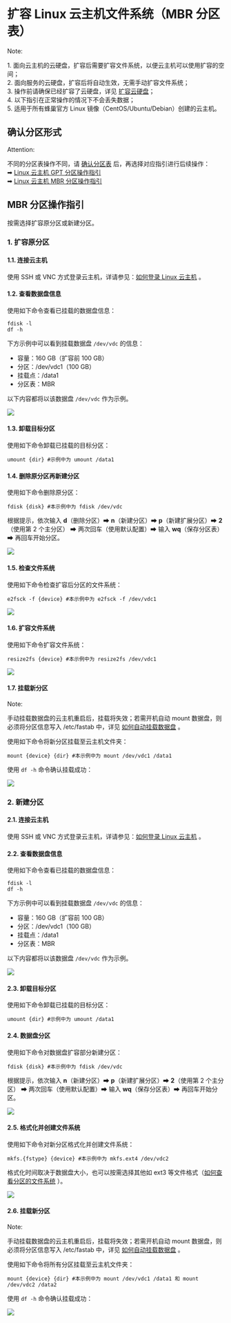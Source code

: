 # 扩容 Linux 云主机文件系统（MBR 分区表）

<span>Note:</span><div class="alertContent">1. 面向云主机的云硬盘，扩容后需要扩容文件系统，以便云主机可以使用扩容的空间；<br>2. 面向服务的云硬盘，扩容后将自动生效，无需手动扩容文件系统；<br>3. 操作前请确保已经扩容了云硬盘，详见 [扩容云硬盘](http://support.c.163.com/md.html#!平台服务/云硬盘/使用指南/扩容云硬盘.md)；<br>4. 以下指引在正常操作的情况下不会丢失数据；<br>5. 适用于所有蜂巢官方 Linux 镜像（CentOS/Ubuntu/Debian）创建的云主机。</div>

## 确认分区形式

<span>Attention:</span><div class="alertContent">不同的分区表操作不同，请 [确认分区表](http://support.c.163.com/md.html#!平台服务/云硬盘/运维指南/Linux云主机/Linux云主机查看数据盘分区信息.md) 后，再选择对应指引进行后续操作：<br>➡ [Linux 云主机 GPT 分区操作指引](http://support.c.163.com/md.html#!平台服务/云硬盘/使用指南/扩容文件系统/扩容Linux云主机文件系统-GPT.md)<br>➡ [Linux 云主机 MBR 分区操作指引](http://support.c.163.com/md.html#!平台服务/云硬盘/使用指南/扩容文件系统/扩容Linux云主机文件系统-MBR.md)</div>

## MBR 分区操作指引

按需选择扩容原分区或新建分区。

### 1. 扩容原分区

#### 1.1. 连接云主机

使用 SSH 或 VNC 方式登录云主机，详请参见：[如何登录 Linux 云主机](http://support.c.163.com/md.html#!容器服务/云主机/使用指南/linux主机登录方法.md) 。

#### 1.2. 查看数据盘信息

使用如下命令查看已挂载的数据盘信息：

	fdisk -l
	df -h

下方示例中可以看到挂载数据盘 `/dev/vdc` 的信息：
* 容量：160 GB（扩容前 100 GB）
* 分区：/dev/vdc1（100 GB）
* 挂载点：/data1
* 分区表：MBR

以下内容都将以该数据盘 `/dev/vdc` 作为示例。

![](../../image/扩容文件系统-linux-确认数据盘信息.png)

#### 1.3. 卸载目标分区

使用如下命令卸载已挂载的目标分区：

	umount {dir} #示例中为 umount /data1

#### 1.4. 删除原分区再新建分区

使用如下命令删除原分区：

	fdisk {disk} #本示例中为 fdisk /dev/vdc

根据提示，依次输入 **d**（删除分区）➡ **n**（新建分区）➡ **p**（新建扩展分区）➡ **2**（使用第 2 个主分区） ➡ 两次回车（使用默认配置）➡ 输入 **wq**（保存分区表）➡ 再回车开始分区。

![](../../image/扩容文件系统-linux-mbr-删除分区再新建.png)

#### 1.5. 检查文件系统

使用如下命令检查扩容后分区的文件系统：

	e2fsck -f {device} #本示例中为 e2fsck -f /dev/vdc1

![](../../image/扩容文件系统-linux-e2fsck.png)

#### 1.6. 扩容文件系统

使用如下命令扩容文件系统：

	resize2fs {device} #本示例中为 resize2fs /dev/vdc1

![](../../image/扩容文件系统-linux-resize2fs.png)

#### 1.7. 挂载新分区

<span>Note:</span><div class="alertContent">手动挂载数据盘的云主机重启后，挂载将失效；若需开机自动 mount 数据盘，则必须将分区信息写入 /etc/fastab 中，详见 [如何自动挂载数据盘](http://support.c.163.com/md.html#!平台服务/云硬盘/运维指南/Linux云主机/Linux云主机自动挂载数据盘.md) 。</div>

使用如下命令将新分区挂载至云主机文件夹：

	mount {device} {dir} #本示例中为 mount /dev/vdc1 /data1

使用 `df -h` 命令确认挂载成功：

![](../../image/扩容文件系统-linux-mount新分区.png)


### 2. 新建分区

#### 2.1. 连接云主机

使用 SSH 或 VNC 方式登录云主机，详请参见：[如何登录 Linux 云主机](http://support.c.163.com/md.html#!容器服务/云主机/使用指南/linux主机登录方法.md) 。


#### 2.2. 查看数据盘信息

使用如下命令查看已挂载的数据盘信息：

	fdisk -l
	df -h

下方示例中可以看到挂载数据盘 `/dev/vdc` 的信息：
* 容量：160 GB（扩容前 100 GB）
* 分区：/dev/vdc1（100 GB）
* 挂载点：/data1
* 分区表：MBR

以下内容都将以该数据盘 `/dev/vdc` 作为示例。

![](../../image/扩容文件系统-linux-确认数据盘信息.png)

#### 2.3. 卸载目标分区

使用如下命令卸载已挂载的目标分区：

	umount {dir} #示例中为 umount /data1

#### 2.4. 数据盘分区

使用如下命令对数据盘扩容部分新建分区：

	fdisk {disk} #本示例中为 fdisk /dev/vdc 

根据提示，依次输入 **n**（新建分区）➡ **p**（新建扩展分区）➡ **2**（使用第 2 个主分区） ➡ 两次回车（使用默认配置）➡ 输入 **wq**（保存分区表）➡ 再回车开始分区。

![](../../image/扩容文件系统-linux-mbr-新建分区.png)

#### 2.5. 格式化并创建文件系统

使用如下命令对新分区格式化并创建文件系统：

	mkfs.{fstype} {device} #本示例中为 mkfs.ext4 /dev/vdc2

格式化时间取决于数据盘大小，也可以按需选择其他如 ext3 等文件格式（[如何查看分区的文件系统](http://support.c.163.com/md.html#!平台服务/云硬盘/运维指南/Linux云主机/Linux云主机查看分区文件系统.md) ）。

![](../../image/扩容文件系统-linux-mbr-2分区格式化.png)

#### 2.6. 挂载新分区

<span>Note:</span><div class="alertContent">手动挂载数据盘的云主机重启后，挂载将失效；若需开机自动 mount 数据盘，则必须将分区信息写入 /etc/fastab 中，详见 [如何自动挂载数据盘](http://support.c.163.com/md.html#!平台服务/云硬盘/运维指南/Linux云主机/Linux云主机自动挂载数据盘.md) 。</div>

使用如下命令将所有分区挂载至云主机文件夹：

	mount {device} {dir} #本示例中为 mount /dev/vdc1 /data1 和 mount /dev/vdc2 /data2

使用 `df -h` 命令确认挂载成功：

![](../../image/扩容文件系统-linux-mount全部分区.png)
